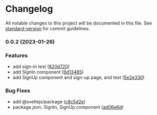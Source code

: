 # Changelog

All notable changes to this project will be documented in this file. See [standard-version](https://github.com/conventional-changelog/standard-version) for commit guidelines.

### 0.0.2 (2023-01-26)


### Features

* add sign-in test ([820d720](https://github.com/themesberg/flowbite-svelte-admin-dashboard/commit/820d7209aae9d6167b4423afdfdd719c2f5b7699))
* add SignIn component ([6d13485](https://github.com/themesberg/flowbite-svelte-admin-dashboard/commit/6d134850924ed2d90fbe3cb9d13015d504c0e9ae))
* add SignUp component and sign-up page, and test ([5e2e330](https://github.com/themesberg/flowbite-svelte-admin-dashboard/commit/5e2e330f1babd773d3d56f501fe848286aba2ab3))


### Bug Fixes

* add @sveltejs/package ([c8c5d2e](https://github.com/themesberg/flowbite-svelte-admin-dashboard/commit/c8c5d2e605e92f0dc48d9dff9109a6473033d762))
* package.json, SignIn, SignUp component ([ad06e6d](https://github.com/themesberg/flowbite-svelte-admin-dashboard/commit/ad06e6d0873c68ba883ec0565784b713df3ce05f))

